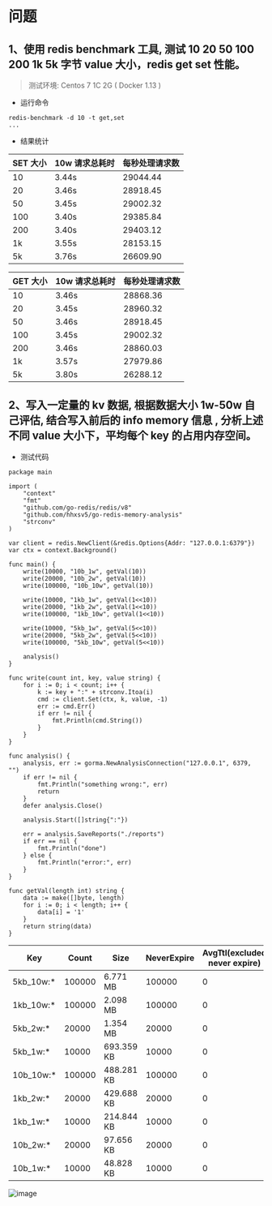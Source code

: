 # 问题
## 1、使用 redis benchmark 工具, 测试 10 20 50 100 200 1k 5k 字节 value 大小，redis get set 性能。

> 测试环境: Centos 7 1C 2G ( Docker 1.13 )

- 运行命令

```shell
redis-benchmark -d 10 -t get,set
...
```

- 结果统计

| SET 大小 | 10w 请求总耗时 | 每秒处理请求数 |
|---|---|---|
| 10 | 3.44s | 29044.44  |
| 20 | 3.46s | 28918.45 |
| 50 | 3.45s | 29002.32 |
| 100 | 3.40s | 29385.84 |
| 200 | 3.40s | 29403.12 |
| 1k | 3.55s | 28153.15 |
| 5k | 3.76s | 26609.90 |


| GET 大小 | 10w 请求总耗时 | 每秒处理请求数 |
|---|---|---|
| 10 | 3.46s | 28868.36  |
| 20 | 3.45s | 28960.32 |
| 50 | 3.46s | 28918.45 |
| 100 | 3.45s | 29002.32 |
| 200 | 3.46s | 28860.03 |
| 1k | 3.57s | 27979.86 |
| 5k | 3.80s | 26288.12 |

## 2、写入一定量的 kv 数据, 根据数据大小 1w-50w 自己评估, 结合写入前后的 info memory 信息  , 分析上述不同 value 大小下，平均每个 key 的占用内存空间。

- 测试代码

```golang
package main

import (
	"context"
	"fmt"
	"github.com/go-redis/redis/v8"
	"github.com/hhxsv5/go-redis-memory-analysis"
	"strconv"
)

var client = redis.NewClient(&redis.Options{Addr: "127.0.0.1:6379"})
var ctx = context.Background()

func main() {
	write(10000, "10b_1w", getVal(10))
	write(20000, "10b_2w", getVal(10))
	write(100000, "10b_10w", getVal(10))

	write(10000, "1kb_1w", getVal(1<<10))
	write(20000, "1kb_2w", getVal(1<<10))
	write(100000, "1kb_10w", getVal(1<<10))

	write(10000, "5kb_1w", getVal(5<<10))
	write(20000, "5kb_2w", getVal(5<<10))
	write(100000, "5kb_10w", getVal(5<<10))

	analysis()
}

func write(count int, key, value string) {
	for i := 0; i < count; i++ {
		k := key + ":" + strconv.Itoa(i)
		cmd := client.Set(ctx, k, value, -1)
		err := cmd.Err()
		if err != nil {
			fmt.Println(cmd.String())
		}
	}
}

func analysis() {
	analysis, err := gorma.NewAnalysisConnection("127.0.0.1", 6379, "")
	if err != nil {
		fmt.Println("something wrong:", err)
		return
	}
	defer analysis.Close()

	analysis.Start([]string{":"})

	err = analysis.SaveReports("./reports")
	if err == nil {
		fmt.Println("done")
	} else {
		fmt.Println("error:", err)
	}
}

func getVal(length int) string {
	data := make([]byte, length)
	for i := 0; i < length; i++ {
		data[i] = '1'
	}
	return string(data)
}
```
| Key | Count | Size | NeverExpire | AvgTtl(excluded never expire) |
|---|---|---|---|---|
| 5kb_10w:* | 100000| 6.771 MB| 100000 | 0 |
| 1kb_10w:* | 100000| 2.098 MB| 100000 | 0 |
| 5kb_2w:* | 20000  | 1.354 MB | 20000 | 0 |
| 5kb_1w:* | 10000 | 693.359 KB | 10000 | 0 |
| 10b_10w:* | 100000 | 488.281 KB| 100000 | 0 |
| 1kb_2w:* | 20000 | 429.688 KB | 20000 | 0 |
| 1kb_1w:* | 10000 | 214.844 KB | 10000 | 0 |
| 10b_2w:* | 20000 | 97.656 KB | 20000 | 0 |
| 10b_1w:* | 10000 | 48.828 KB | 10000 | 0 |
![image](https://user-images.githubusercontent.com/50295062/122672581-d166b680-d1fe-11eb-831e-1d9876e476f2.png)

